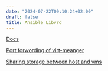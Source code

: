 ```yaml
---
date: "2024-07-22T09:10:24+02:00"
draft: false
title: Ansible Libvrd
---
```


[Docs](https://docs.ansible.com/ansible/latest/collections/community/libvirt/virt_module.html#examples)

[Port forwording of
virt-meanger](https://wiki.libvirt.org/Networking.html#Forwarding_Incoming_Connections)

[Sharing storage between host and
vms](https://blog.sergeantbiggs.net/posts/file-sharing-with-qemu-and-virt-manager/)
